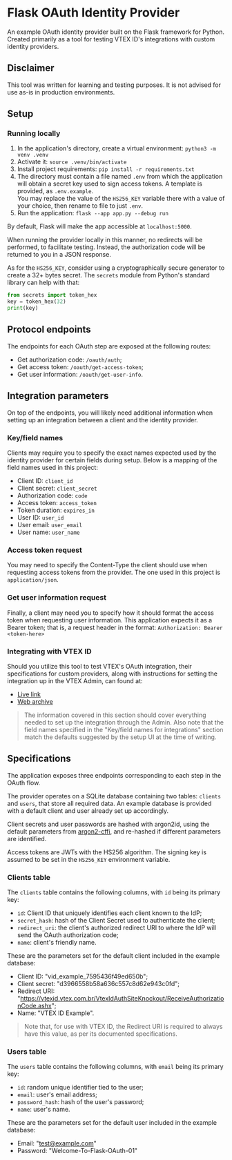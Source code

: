 # Flask OAuth Identity Provider

An example OAuth identity provider built on the Flask framework for Python.
Created primarily as a tool for testing VTEX ID's integrations with custom identity providers.

## Disclaimer

This tool was written for learning and testing purposes. It is not advised for use as-is in production environments.

## Setup

### Running locally

1. In the application's directory, create a virtual environment: `python3 -m venv .venv`
2. Activate it: `source .venv/bin/activate`
3. Install project requirements: `pip install -r requirements.txt`
4. The directory must contain a file named `.env` from which the application will obtain a secret key used to sign access tokens. A template is provided, as `.env.example`.  
You may replace the value of the `HS256_KEY` variable there with a value of your choice, then rename to file to just `.env`.  
5. Run the application: `flask --app app.py --debug run`

By default, Flask will make the app accessible at `localhost:5000`.

When running the provider locally in this manner, no redirects will be performed, to facilitate testing. Instead, the authorization code will be returned to you in a JSON response.

As for the `HS256_KEY`, consider using a cryptographically secure generator to create a 32+ bytes secret. The `secrets` module from Python's standard library can help with that:
```python
from secrets import token_hex
key = token_hex(32)
print(key)
```

## Protocol endpoints

The endpoints for each OAuth step are exposed at the following routes:
- Get authorization code: `/oauth/auth`;
- Get access token: `/oauth/get-access-token`;
- Get user information: `/oauth/get-user-info`.

## Integration parameters

On top of the endpoints, you will likely need additional information when setting up an integration between a client and the identity provider.

### Key/field names

Clients may require you to specify the exact names expected used by the identity provider for certain fields during setup. Below is a mapping of the field names used in this project:
- Client ID: `client_id`
- Client secret: `client_secret`
- Authorization code: `code`
- Access token: `access_token`
- Token duration: `expires_in`
- User ID: `user_id`
- User email: `user_email`
- User name: `user_name`

### Access token request

You may need to specify the Content-Type the client should use when requesting access tokens from the provider. The one used in this project is `application/json`. 

### Get user information request

Finally, a client may need you to specify how it should format the access token when requesting user information. This application expects it as a Bearer token; that is, a request header in the format: `Authorization: Bearer <token-here>`

### Integrating with VTEX ID

Should you utilize this tool to test VTEX's OAuth integration, their specifications for custom providers, along with instructions for setting the integration up in the VTEX Admin, can found at:
- [Live link](https://developers.vtex.com/docs/guides/login-integration-guide-webstore-oauth2)
- [Web archive](https://web.archive.org/web/20240000000000*/https://developers.vtex.com/docs/guides/login-integration-guide-webstore-oauth2)

> The information covered in this section should cover everything needed to set up the integration through the Admin. Also note that the field names specified in the "Key/field names for integrations" section match the defaults suggested by the setup UI at the time of writing. 

## Specifications

The application exposes three endpoints corresponding to each step in the OAuth flow.

The provider operates on a SQLite database containing two tables: `clients` and `users`, that store all required data.
An example database is provided with a default client and user already set up accordingly.

Client secrets and user passwords are hashed with argon2id, using the default parameters from [argon2-cffi](https://argon2-cffi.readthedocs.io/en/stable/), and re-hashed if different parameters are identified.  

Access tokens are JWTs with the HS256 algorithm. The signing key is assumed to be set in the `HS256_KEY` environment variable.

### Clients table

The `clients` table contains the following columns, with `id` being its primary key:
- `id`: Client ID that uniquely identifies each client known to the IdP;
- `secret_hash`: hash of the Client Secret used to authenticate the client;
- `redirect_uri`: the client's authorized redirect URI to where the IdP will send the OAuth authorization code;
- `name`: client's friendly name.

These are the parameters set for the default client included in the example database:
- Client ID: "vid_example_7595436f49ed650b";
- Client secret: "d3966558b58a636c557c8d62e943c0fd"; 
- Redirect URI: "https://vtexid.vtex.com.br/VtexIdAuthSiteKnockout/ReceiveAuthorizationCode.ashx";
- Name: "VTEX ID Example".

> Note that, for use with VTEX ID, the Redirect URI is required to always have this value, as per its documented specifications.

### Users table

The `users` table contains the following columns, with `email` being its primary key:
- `id`: random unique identifier tied to the user;
- `email`: user's email address;
- `password_hash`: hash of the user's password;
- `name`: user's name.

These are the parameters set for the default user included in the example database:
- Email: "test@example.com"
- Password: "Welcome-To-Flask-OAuth-01"